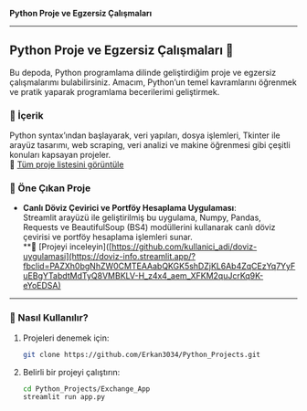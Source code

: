 **Python Proje ve Egzersiz Çalışmaları**

---

## Python Proje ve Egzersiz Çalışmaları 🐍

Bu depoda, Python programlama dilinde geliştirdiğim proje ve egzersiz çalışmalarımı bulabilirsiniz. Amacım, Python’un temel kavramlarını öğrenmek ve pratik yaparak programlama becerilerimi geliştirmek.

### 📂 İçerik
Python syntax’ından başlayarak, veri yapıları, dosya işlemleri, Tkinter ile arayüz tasarımı, web scraping, veri analizi ve makine öğrenmesi gibi çeşitli konuları kapsayan projeler.  
🔗 [Tüm proje listesini görüntüle](/Python_Projects)  

### 🌟 Öne Çıkan Proje
- **Canlı Döviz Çevirici ve Portföy Hesaplama Uygulaması**:  
  Streamlit arayüzü ile geliştirilmiş bu uygulama, Numpy, Pandas, Requests ve BeautifulSoup (BS4) modüllerini kullanarak canlı döviz çevirisi ve portföy hesaplama işlemleri sunar.  
  **🔗 [Projeyi inceleyin]([https://github.com/kullanici_adi/doviz-uygulamasi](https://doviz-info.streamlit.app/?fbclid=PAZXh0bgNhZW0CMTEAAabQKGK5shDZjKL6Ab4ZqCEzYq7YyFuEBgYTabdtMdTyQ8VMBKLV-H_z4x4_aem_XFKM2quJcrKq9K-eYoEDSA)

 

---

### 📌 Nasıl Kullanılır?
1. Projeleri denemek için:  
   ```bash
   git clone https://github.com/Erkan3034/Python_Projects.git
   ```
2. Belirli bir projeyi çalıştırın:  
   ```bash
   cd Python_Projects/Exchange_App
   streamlit run app.py
   ```
